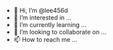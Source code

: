 - 👋 Hi, I’m @lee456d
- 👀 I’m interested in ...
- 🌱 I’m currently learning ...
- 💞️ I’m looking to collaborate on ...
- 📫 How to reach me ...

<!---
lee456d/lee456d is a ✨ special ✨ repository because its `README.md` (this file) appears on your GitHub profile.
You can click the Preview link to take a look at your changes.
--->
